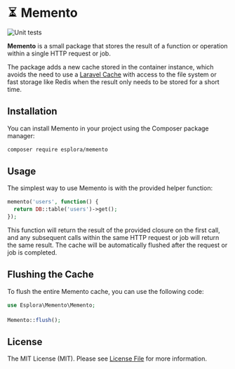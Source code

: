 # <img src=".github/logo.svg?sanitize=true" width="24" height="24" alt="Memento"> Memento

![Unit tests](https://github.com/esplora/similar/workflows/Tests/badge.svg)

**Memento** is a small package that stores the result of a function or operation within a single HTTP request or job.

The package adds a new cache stored in the container instance, which avoids the need to use
a [Laravel Cache](https://laravel.com/docs/cache#introduction) with access to the file system or fast storage like Redis
when the result only needs to be stored for a short time.

## Installation

You can install Memento in your project using the Composer package manager:

```bash
composer require esplora/memento
```

## Usage

The simplest way to use Memento is with the provided helper function:

```php
memento('users', function() {
  return DB::table('users')->get();
});
```

This function will return the result of the provided closure on the first call, and any subsequent calls within the same HTTP request or job will return the same result. The cache will be automatically flushed after the request or job is completed.

## Flushing the Cache

To flush the entire Memento cache, you can use the following code:

```php
use Esplora\Memento\Memento;

Memento::flush();
```

## License

The MIT License (MIT). Please see [License File](LICENSE.md) for more information.
